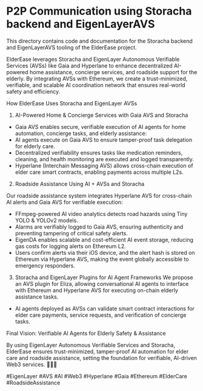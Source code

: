 # P2P Communication using Storacha backend and EigenLayerAVS

This directory contains code and documentation for the Storacha backend and EigenLayerAVS tooling of the ElderEase project.

ElderEase leverages Storacha and EigenLayer Autonomous Verifiable Services (AVSs) like Gaia and Hyperlane to enhance decentralized AI-powered home assistance, concierge services, and roadside support for the elderly. By integrating AVSs with Ethereum, we create a trust-minimized, verifiable, and scalable AI coordination network that ensures real-world safety and efficiency.

How ElderEase Uses Storacha and EigenLayer AVSs

1. AI-Powered Home & Concierge Services with Gaia AVS and Storacha
- Gaia AVS enables secure, verifiable execution of AI agents for home automation, concierge tasks, and elderly assistance:
- AI agents execute on Gaia AVS to ensure tamper-proof task delegation for elderly care.
- Decentralized verifiability ensures tasks like medication reminders, cleaning, and health monitoring are executed and logged transparently.
- Hyperlane (Interchain Messaging AVS) allows cross-chain execution of elder care smart contracts, enabling payments across multiple L2s.

2. Roadside Assistance Using AI + AVSs and Storacha

Our roadside assistance system integrates Hyperlane AVS for cross-chain AI alerts and Gaia AVS for verifiable execution:
- FFmpeg-powered AI video analytics detects road hazards using Tiny YOLO & YOLOv2 models.
- Alarms are verifiably logged to Gaia AVS, ensuring authenticity and preventing tampering of critical safety alerts.
- EigenDA enables scalable and cost-efficient AI event storage, reducing gas costs for logging alerts on Ethereum L2.
- Users confirm alerts via their iOS device, and the alert hash is stored on Ethereum via Hyperlane AVS, making the event globally accessible to emergency responders.

3. Storacha and EigenLayer Plugins for AI Agent Frameworks
We propose an AVS plugin for Eliza, allowing conversational AI agents to interface with Ethereum and Hyperlane AVS for executing on-chain elderly assistance tasks.
- AI agents deployed as AVSs can validate smart contract interactions for elder care payments, service requests, and verification of concierge tasks.


Final Vision: Verifiable AI Agents for Elderly Safety & Assistance

By using EigenLayer Autonomous Verifiable Services and Storacha, ElderEase ensures trust-minimized, tamper-proof AI automation for elder care and roadside assistance, setting the foundation for verifiable, AI-driven Web3 services. 🚀🏡🚗

#EigenLayer #AVS #AI #Web3 #Hyperlane #Gaia #Ethereum #ElderCare #RoadsideAssistance
